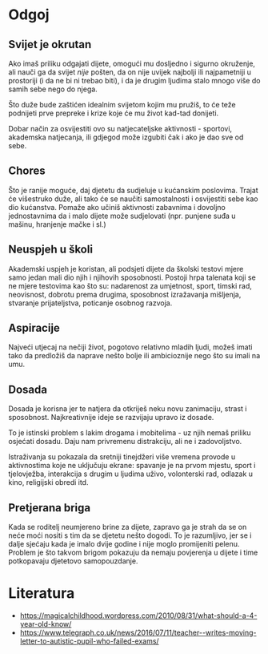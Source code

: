 # Odgoj

## Svijet je okrutan

Ako imaš priliku odgajati dijete, omogući mu dosljedno i sigurno okruženje, ali nauči ga da svijet *nije* pošten, da on nije uvijek najbolji ili najpametniji u prostoriji (i da ne bi ni trebao biti), i da je drugim ljudima stalo mnogo više do samih sebe nego do njega.

Što duže bude zaštićen idealnim svijetom kojim mu pružiš, to će teže podnijeti prve prepreke i krize koje će mu život kad-tad donijeti.

Dobar način za osvijestiti ovo su natjecateljske aktivnosti - sportovi, akademska natjecanja, ili gdjegod može izgubiti čak i ako je dao sve od sebe.

## Chores

Što je ranije moguće, daj djetetu da sudjeluje u kućanskim poslovima. Trajat će višestruko duže, ali tako će se naučiti samostalnosti i osvijestiti sebe kao dio kućanstva. Pomaže ako učiniš aktivnosti zabavnima i dovoljno jednostavnima da i malo dijete može sudjelovati (npr. punjene suđa u mašinu, hranjenje mačke i sl.)

## Neuspjeh u školi

Akademski uspjeh je koristan, ali podsjeti dijete da školski testovi mjere samo jedan mali dio njih i njihovih sposobnosti. Postoji hrpa talenata koji se ne mjere testovima kao što su: nadarenost za umjetnost, sport, timski rad, neovisnost, dobrotu prema drugima, sposobnost izražavanja mišljenja, stvaranje prijateljstva, poticanje osobnog razvoja.

## Aspiracije

Najveći utjecaj na nečiji život, pogotovo relativno mladih ljudi, možeš imati tako da predložiš da naprave nešto bolje ili ambicioznije nego što su imali na umu.

## Dosada

Dosada je korisna jer te natjera da otkriješ neku novu zanimaciju, strast i sposobnost. Najkreativnije ideje se razvijaju upravo iz dosade.

To je istinski problem s lakim drogama i mobitelima - uz njih nemaš priliku osjećati dosadu. Daju nam privremenu distrakciju, ali ne i zadovoljstvo.

Istraživanja su pokazala da sretniji tinejdžeri više vremena provode u aktivnostima koje ne uključuju ekrane: spavanje je na prvom mjestu, sport i tjelovježba, interakcija s drugim u ljudima uživo, volonterski rad, odlazak u kino, religijski obredi itd.

## Pretjerana briga

Kada se roditelj neumjereno brine za dijete, zapravo ga je strah da se on neće moći nositi s tim da se djetetu nešto dogodi. To je razumljivo, jer se i dalje sjećaju kada je imalo dvije godine i nije moglo promijeniti pelenu. Problem je što takvom brigom pokazuju da nemaju povjerenja u dijete i time potkopavaju djetetovo samopouzdanje.

# Literatura

* https://magicalchildhood.wordpress.com/2010/08/31/what-should-a-4-year-old-know/
* https://www.telegraph.co.uk/news/2016/07/11/teacher--writes-moving-letter-to-autistic-pupil-who-failed-exams/
